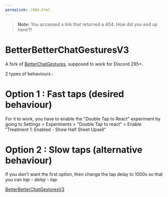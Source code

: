 ```yaml
---
permalink: /404.html
---
```

> **Note:** You accessed a link that returned a 404. How did you end up here!?!

# BetterBetterChatGesturesV3
A fork of [BetterChatGestures](https://github.com/MYSTRAVIL/vendetta-plugins), supposed to work for Discord 295+.

2 types of behaviours :

# Option 1 : Fast taps (desired behaviour)

For it to work, you have to enable the "Double Tap to React" experiment by going to Settings > Experiments > "Double Tap to react" > Enable "Treatment 1: Enabled - Show Half Sheet Upsell" 

# Option 2 : Slow taps (alternative behaviour)

If you don't want the first option, then change the tap delay to 1000s so that you can *tap - delay - tap*

[BetterBetterChatGesturesV3](https://s-cript-kiddie02.github.io/vendetta-plugins/BetterBetterChatGesturesV3)
